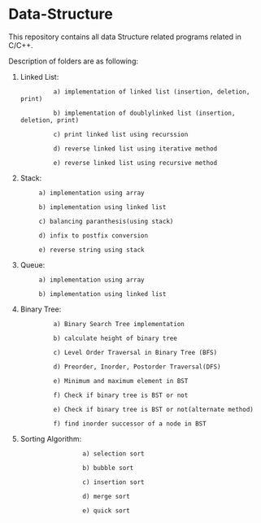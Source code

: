 # Data-Structure

This repository contains all data Structure related programs related in C/C++.

Description of folders are as following:

1) Linked List:
 
				a) implementation of linked list (insertion, deletion, print)
				                                       
				b) implementation of doublylinked list (insertion, deletion, print)
                    
				c) print linked list using recurssion
			
				d) reverse linked list using iterative method

				e) reverse linked list using recursive method


2) Stack: 	

			a) implementation using array	
		                
			b) implementation using linked list
	
			c) balancing paranthesis(using stack)

			d) infix to postfix conversion
	
			e) reverse string using stack

3) Queue:	

			a) implementation using array

			b) implementation using linked list

4) Binary Tree: 

				a) Binary Search Tree implementation 

				b) calculate height of binary tree

				c) Level Order Traversal in Binary Tree (BFS)
	
				d) Preorder, Inorder, Postorder Traversal(DFS)

				e) Minimum and maximum element in BST

				f) Check if binary tree is BST or not

				e) Check if binary tree is BST or not(alternate method)

				f) find inorder successor of a node in BST

5) Sorting Algorithm:	

						a) selection sort

						b) bubble sort

						c) insertion sort

						d) merge sort

						e) quick sort
		
		 
